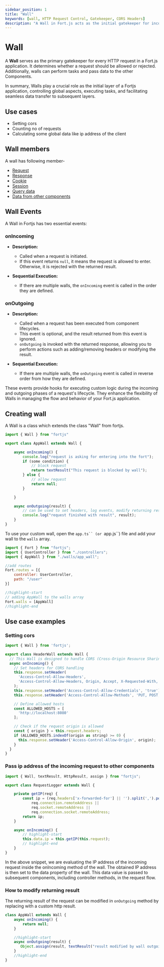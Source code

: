 ```yaml
---
sidebar_position: 1
title: "Wall"
keywords: [wall, HTTP Request Control, Gatekeeper, CORS Headers]
description: "A Wall in Fort.js acts as the initial gatekeeper for incoming HTTP requests. It controls whether a request should be allowed or rejected, and it can execute tasks and pass data to the Controller. Walls are essential components for implementing global application logic, such as setting CORS headers or counting requests. They provide a modular and reusable way to structure the initial handling of incoming requests."
---
```


# Wall

A **Wall** serves as the primary gatekeeper for every HTTP request in a Fort.js application. It determines whether a request should be allowed or rejected. Additionally, walls can perform tasks and pass data to the other Components.

In summary, Walls play a crucial role as the initial layer of a Fortjs application, controlling global aspects, executing tasks, and facilitating seamless data transfer to subsequent layers.

## Use cases 

* Setting cors 
* Counting no of requests
* Calculating some global data like ip address of the client

## Wall members

A wall has following member- 

* [Request](/docs/interfaces/http-request.md)
* [Response](/docs/interfaces/http-response.md)
* [Cookie](/docs/concepts/cookie.md)
* [Session](/docs/concepts/session.md)
* [Query data](/docs/concepts/query.md)
* [Data from other components](/docs/concepts/data.md)

## Wall Events

A Wall in Fortjs has two essential events:

### onIncoming

- **Description:**
  - Called when a request is initiated.
  - If this event returns `null`, it means the request is allowed to enter. Otherwise, it is rejected with the returned result.

- **Sequential Execution:**
  - If there are multiple walls, the `onIncoming` event is called in the order they are defined.

### onOutgoing

- **Description:**
  - Called when a request has been executed from component lifecycles.
  - This event is optional, and the result returned from this event is ignored.
  - `onOutgoing` is invoked with the returned response, allowing you to perform actions such as adding/removing headers or modifying the result.

- **Sequential Execution:**
  - If there are multiple walls, the `onOutgoing` event is called in reverse order from how they are defined.

These events provide hooks for executing custom logic during the incoming and outgoing phases of a request's lifecycle. They enhance the flexibility of Walls in managing the flow and behavior of your Fort.js application.


## Creating wall

A Wall is a class which extends the class "Wall" from fortjs.

```js
import { Wall } from "fortjs"

export class AppWall extends Wall {

    async onIncoming() {
        console.log("request is asking for entering into the fort");
        if (some condition) {
            // block request
            return textResult("This request is blocked by wall");
        } else {
            // allow request
            return null;
        }

    }

    async onOutgoing(result) {
        // can be used to set headers, log events, modify returning result etc
        console.log("request finished with result", result);
    }
}
```

To use your custom wall, open the `app.ts`` (or `app.js``) file and add your wall to the `walls` array.

```js
import { Fort } from "fortjs";
import { UserController } from "./controllers";
import { AppWall } from "./walls/app_wall";

//add routes
Fort.routes = [{
    controller: UserController,
    path: "/user"
}]

//highlight-start
// adding AppWall to the walls array
Fort.walls = [AppWall]
//highlight-end

```

## Use case examples

### Setting cors

```js
import { Wall } from 'fortjs';

export class HeaderWall extends Wall {
  // This Wall is designed to handle CORS (Cross-Origin Resource Sharing) by setting appropriate headers
  async onIncoming() {
    // Set headers for CORS handling
    this.response.setHeader(
      'Access-Control-Allow-Headers',
      'Access-Control-Allow-Headers, Origin, Accept, X-Requested-With, Content-Type, Access-Control-Request-Method, Access-Control-Request-Headers, Workspaceid',
    );
    this.response.setHeader('Access-Control-Allow-Credentials', 'true');
    this.response.setHeader('Access-Control-Allow-Methods', 'PUT, POST, GET, DELETE, OPTIONS, PATCH');

    // Define allowed hosts
    const ALLOWED_HOSTS = [
      'http://localhost:8080'
    ];

    // Check if the request origin is allowed
    const { origin } = this.request.headers;
    if (ALLOWED_HOSTS.indexOf(origin as string) >= 0) {
      this.response.setHeader('Access-Control-Allow-Origin', origin);
    }
  }
}
```

### Pass ip address of the incoming request to other components

```js
import { Wall, textResult, HttpResult, assign } from "fortjs";

export class RequestLogger extends Wall {

    private getIP(req) {
        const ip = (req.headers['x-forwarded-for'] || '').split(',').pop() ||
            req.connection.remoteAddress ||
            req.socket.remoteAddress ||
            req.connection.socket.remoteAddress;
        return ip;
    }

    async onIncoming() {
        // highlight-start
        this.data.ip = this.getIP(this.request);
        // highlight-end
    }
}
```

In the above snippet, we are evaluating the IP address of the incoming request inside the onIncoming method of the wall. The obtained IP address is then set to the data property of the wall. This data value is passed to subsequent components, including controller methods, in the request flow.

### How to modify returning result

The returning result of the request can be modified in `onOutgoing` method by replacing with a custom http result.

```js
class AppWall extends Wall {
    async onIncoming() {
        return null;
    }

    //highlight-start
    async onOutgoing(result) {
       Object.assign(result, textResult("result modified by wall outgoing");
    }
    //highlight-end
}
```